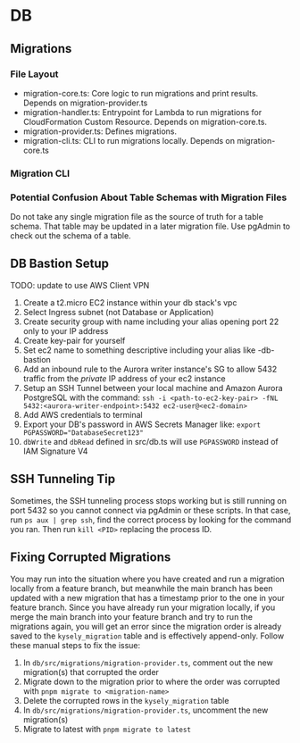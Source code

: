# DB

## Migrations
### File Layout
- migration-core.ts: Core logic to run migrations and print results. Depends on migration-provider.ts
- migration-handler.ts: Entrypoint for Lambda to run migrations for CloudFormation Custom Resource. Depends on migration-core.ts.
- migration-provider.ts: Defines migrations.
- migration-cli.ts: CLI to run migrations locally. Depends on migration-core.ts
### Migration CLI

### Potential Confusion About Table Schemas with Migration Files
Do not take any single migration file as the source of truth for a table schema. That table may be updated in a later migration file. Use pgAdmin to check out the schema of a table.

## DB Bastion Setup
TODO: update to use AWS Client VPN
1. Create a t2.micro EC2 instance within your db stack's vpc
1. Select Ingress subnet (not Database or Application)
1. Create security group with name including your alias opening port 22 only to your IP address
1. Create key-pair for yourself
1. Set ec2 name to something descriptive including your alias like <alias>-db-bastion
1. Add an inbound rule to the Aurora writer instance's SG to allow 5432 traffic from the *private* IP address of your ec2 instance
1. Setup an SSH Tunnel between your local machine and Amazon Aurora PostgreSQL with the command:
`ssh -i <path-to-ec2-key-pair> -fNL 5432:<aurora-writer-endpoint>:5432 ec2-user@<ec2-domain>`
1. Add AWS credentials to terminal
1. Export your DB's password in AWS Secrets Manager like: `export PGPASSWORD="DatabaseSecret123"`
1. `dbWrite` and `dbRead` defined in src/db.ts will use `PGPASSWORD` instead of IAM Signature V4

## SSH Tunneling Tip
Sometimes, the SSH tunneling process stops working but is still running on port 5432 so you cannot connect via pgAdmin or these scripts. In that case, run `ps aux | grep ssh`, find the correct process by looking for the command you ran. Then run `kill <PID>` replacing the process ID.

## Fixing Corrupted Migrations
You may run into the situation where you have created and run a migration locally from a feature branch, but meanwhile 
the main branch has been updated with a new migration that has a timestamp prior to the one in your feature branch. 
Since you have already run your migration locally, if you merge the main branch into your feature branch and try to
run the migrations again, you will get an error since the migration order is already saved to the `kysely_migration`
table and is effectively append-only. Follow these manual steps to fix the issue:
1. In `db/src/migrations/migration-provider.ts`, comment out the new migration(s) that corrupted the order
1. Migrate down to the migration prior to where the order was corrupted with `pnpm migrate to <migration-name>`
1. Delete the corrupted rows in the `kysely_migration` table 
1. In `db/src/migrations/migration-provider.ts`, uncomment the new migration(s)
1. Migrate to latest with `pnpm migrate to latest`